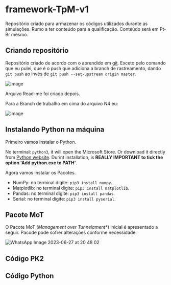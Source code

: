 # framework-TpM-v1
Repositório criado para armazenar os códigos utilizados durante as simulações. Rumo a ter conteúdo para a qualificação. Conteúdo será em Pt-Br mesmo.

## Criando repositório

Repositório criado de acordo com o aprendido em [git](https://github.com/Rafaelatff/git). Exceto pelo comando que eu pulei, que é o push que adiciona a branch de rastreamento, dando ```git push``` ao invés de ```git push --set-upstream origin master```.

![image](https://github.com/Rafaelatff/framework-TpM-v1/assets/58916022/1dc21c4c-bd6d-4115-8f39-0fac519eb419)

Arquivo Read-me foi criado depois.

Para a Branch de trabalho em cima do arquivo N4 eu:

![image](https://github.com/Rafaelatff/framework-TpM-v1/assets/58916022/35729ebd-83b1-4867-b185-96ab35673dea)

## Instalando Python na máquina

Primeiro vamos instalar o Python. 

No terminal: ```python3```, it will open the Microsoft Store. Or download it directly from [Python website](https://www.python.org/downloads/).
Durint installation, is **REALLY IMPORTANT to tick the option 'Add python.exe to PATH'**.

Agora vamos instalar os Pacotes.

* NumPy: no terminal digite: ```pip3 install numpy```.
* Matplotlib: no terminal digite: ```pip3 install matplotlib```.
* Pandas: no terminal digite: ```pip3 install pandas```.
* Serial: no terminal digite: ```pip3 install pyserial```.

## Pacote MoT

O Pacote MoT (*Management over Tunnelament**) inicial é apresentado a seguir. Pacode pode sofrer alterações conforme necessidade.

![WhatsApp Image 2023-06-27 at 20 48 02](https://github.com/Rafaelatff/framework-TpM-v1/assets/58916022/f263502f-ebba-4574-84a2-96b26be827d5)

## Código PK2

## Código Python
